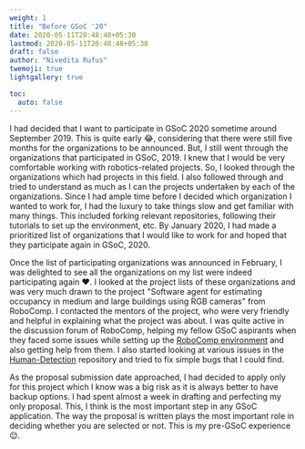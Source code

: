 ```yaml
---
weight: 1
title: "Before GSoC '20"
date: 2020-05-11T20:48:48+05:30
lastmod: 2020-05-11T20:48:48+05:30
draft: false
author: "Nivedita Rufus"
twemoji: true
lightgallery: true

toc:
  auto: false
---
```

I had decided that I want to participate in GSoC 2020 sometime around September 2019. This is quite early :joy:, considering that there were still five months for the organizations to be announced. But, I still went through the organizations that participated in GSoC, 2019. I knew that I would be very comfortable working with robotics-related projects. So, I looked through the organizations which had projects in this field. I also followed through and tried to understand as much as I can the projects undertaken by each of the organizations. Since I had ample time before I decided which organization I wanted to work for, I had the luxury to take things slow and get familiar with many things. This included forking relevant repositories, following their tutorials to set up the environment, etc. By January 2020, I had made a prioritized list of organizations that I would like to work for and hoped that they participate again in GSoC, 2020.

Once the list of participating organizations was announced in February, I was delighted to see all the organizations on my list were indeed participating again :heart:. I looked at the project lists of these organizations and was very much drawn to the project "Software agent for estimating occupancy in medium and large buildings using RGB cameras" from RoboComp. I contacted the mentors of the project, who were very friendly and helpful in explaining what the project was about. I was quite active in the discussion forum of RoboComp, helping my fellow GSoC aspirants when they faced some issues while setting up the [RoboComp environment](https://github.com/robocomp/robocomp) and also getting help from them. I also started looking at various issues in the [Human-Detection](https://github.com/robocomp/human-detection) repository and tried to fix simple bugs that I could find. 

As the proposal submission date approached, I had decided to apply only for this project which I know was a big risk as it is always better to have backup options. I had spent almost a week in drafting and perfecting my only proposal. This, I think is the most important step in any GSoC application. The way the proposal is written plays the most important role in deciding whether you are selected or not. This is my pre-GSoC experience :relieved:.